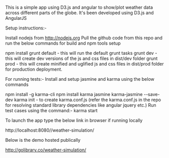 This is a simple app using D3.js and angular to show/plot weather data across different
parts of the globe. It's been developed using D3.js and AngularJS

Setup instructions:-


Install nodejs from http://nodejs.org
Pull the github code from this repo and run the below commands for build and npm tools setup



npm install
grunt default - this will run the default grunt tasks
grunt dev - this will create dev versions of the js and css files in dist/dev folder
grunt prod - this will create minified and uglified js and css files in dist/prod folder for
production deployment.



For running tests:-
Install and setup jasmine and karma using the below commands



npm install -g karma-cli
npm install karma jasmine karma-jasmine --save-dev
karma init - to create karma.conf.js (refer the karma.conf.js in the repo for resolving standard
library dependencies like angular jquery etc.)
Run test cases using the command:- karma start







To launch the app type the below link in browser if running locally


http://localhost:8080//weather-simulation/



Below is the demo hosted publically 

http://golibrary.co/weather-simulation/

